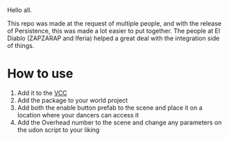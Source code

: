 Hello all.

This repo was made at the request of multiple people, and with the release of Persistence, this was made a lot easier to put together. The people at El Diablo (ZAPZARAP and Iferia) helped a great deal with the integration side of things. 

# How to use

1. Add it to the [VCC](https://arne-van-der-lei.github.io/DancerGuidance/)
2. Add the package to your world project
3. Add both the enable button prefab to the scene and place it on a location where your dancers can access it
4. Add the Overhead number to the scene and change any parameters on the udon script to your liking
